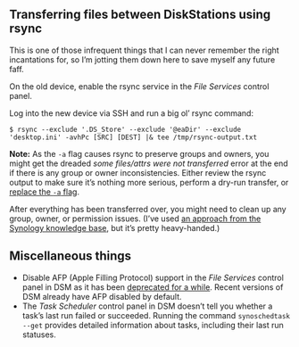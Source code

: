 <!---
  # This file is distributed under the Creative Commons Attribution 4.0
  # International License. To view a copy of this license, please visit
  # <http://creativecommons.org/licenses/by/4.0/>.

  collections:
    - 'notes'
    - 'synology-diskstation'
  description: Read Damien Dart's notes on setting up, using, and troubleshooting a Synology DiskStation.
  title: Synology DiskStation Notes
  twigTemplate: .templates/base-note.html.twig
--->

## Transferring files between DiskStations using rsync

This is one of those infrequent things that I can never remember the
right incantations for, so I’m jotting them down here to save myself any
future faff.

On the old device, enable the rsync service in the *File Services*
control panel.

Log into the new device via SSH and run a big ol’ rsync command:

    $ rsync --exclude '.DS_Store' --exclude '@eaDir' --exclude 'desktop.ini' -avhPc [SRC] [DEST] |& tee /tmp/rsync-output.txt

**Note:** As the `-a` flag causes rsync to preserve groups and owners,
you might get the dreaded *some files/attrs were not transferred* error
at the end if there is any group or owner inconsistencies. Either review
the rsync output to make sure it’s nothing more serious, perform a
dry-run transfer, or [replace the `-a` flag][].

After everything has been transferred over, you might need to clean up
any group, owner, or permission issues. (I’ve used [an approach from the
Synology knowledge base][], but it’s pretty heavy-handed.)

  [replace the `-a` flag]: <https://explainshell.com/explain?cmd=rsync+-a>
  [an approach from the Synology knowledge base]: <https://www.synology.com/en-us/knowledgebase/DSM/tutorial/Management/Revert_to_Windows_ACL_permission>


## Miscellaneous things

-   Disable AFP (Apple Filling Protocol) support in the *File Services*
    control panel in DSM as it has been [deprecated for a while][].
    Recent versions of DSM already have AFP disabled by default.
-   The *Task Scheduler* control panel in DSM doesn’t tell you whether a
    task’s last run failed or succeeded. Running the command
    `synoschedtask --get` provides detailed information about tasks,
    including their last run statuses.

  [deprecated for a while]: <https://www.macworld.com/article/3600899/using-afp-to-share-a-mac-drive-its-time-to-change.html>
